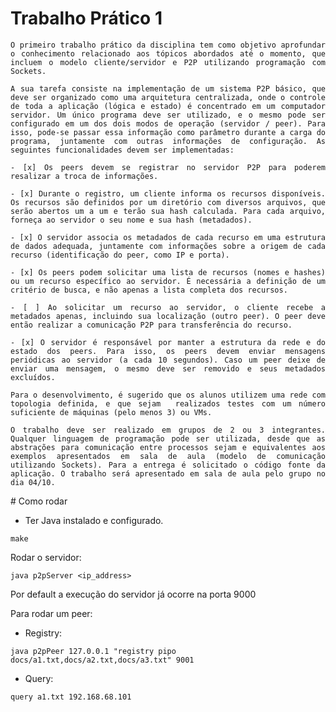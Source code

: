 # Trabalho Prático 1

<div style="text-align: justify">

    O primeiro trabalho prático da disciplina tem como objetivo aprofundar o conhecimento relacionado aos tópicos abordados até o momento, que incluem o modelo cliente/servidor e P2P utilizando programação com Sockets.
</div>

<div style="text-align: justify">

    A sua tarefa consiste na implementação de um sistema P2P básico, que deve ser organizado como uma arquitetura centralizada, onde o controle de toda a aplicação (lógica e estado) é concentrado em um computador servidor. Um único programa deve ser utilizado, e o mesmo pode ser configurado em um dos dois modos de operação (servidor / peer). Para isso, pode-se passar essa informação como parâmetro durante a carga do programa, juntamente com outras informações de configuração. As seguintes funcionalidades devem ser implementadas:
</div>

<div style="text-align: justify">

    - [x] Os peers devem se registrar no servidor P2P para poderem resalizar a troca de informações.
</div>

<div style="text-align: justify">

    - [x] Durante o registro, um cliente informa os recursos disponíveis. Os recursos são definidos por um diretório com diversos arquivos, que serão abertos um a um e terão sua hash calculada. Para cada arquivo, forneça ao servidor o seu nome e sua hash (metadados).
</div>

<div style="text-align: justify">

    - [x] O servidor associa os metadados de cada recurso em uma estrutura de dados adequada, juntamente com informações sobre a origem de cada recurso (identificação do peer, como IP e porta).
</div>

<div style="text-align: justify">

    - [x] Os peers podem solicitar uma lista de recursos (nomes e hashes) ou um recurso específico ao servidor. É necessária a definição de um critério de busca, e não apenas a lista completa dos recursos.
</div>

<div style="text-align: justify">

    - [ ] Ao solicitar um recurso ao servidor, o cliente recebe a metadados apenas, incluindo sua localização (outro peer). O peer deve então realizar a comunicação P2P para transferência do recurso.
</div>

<div style="text-align: justify">

    - [x] O servidor é responsável por manter a estrutura da rede e do estado dos peers. Para isso, os peers devem enviar mensagens periódicas ao servidor (a cada 10 segundos). Caso um peer deixe de enviar uma mensagem, o mesmo deve ser removido e seus metadados excluídos.
</div>

<div style="text-align: justify">

    Para o desenvolvimento, é sugerido que os alunos utilizem uma rede com topologia definida, e que sejam  realizados testes com um número suficiente de máquinas (pelo menos 3) ou VMs.
</div>

<div style="text-align: justify">

    O trabalho deve ser realizado em grupos de 2 ou 3 integrantes. Qualquer linguagem de programação pode ser utilizada, desde que as abstrações para comunicação entre processos sejam e equivalentes aos exemplos apresentados em sala de aula (modelo de comunicação utilizando Sockets). Para a entrega é solicitado o código fonte da aplicação. O trabalho será apresentado em sala de aula pelo grupo no dia 04/10.
</div>
# Como rodar

- Ter Java instalado e configurado.

```
make
```

Rodar o servidor: 

```
java p2pServer <ip_address>
```

Por default a execução do servidor já ocorre na porta 9000

Para rodar um peer: 


- Registry: 

```
java p2pPeer 127.0.0.1 "registry pipo docs/a1.txt,docs/a2.txt,docs/a3.txt" 9001
```

- Query: 

```
query a1.txt 192.168.68.101
```
